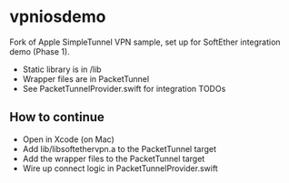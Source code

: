 # vpniosdemo

Fork of Apple SimpleTunnel VPN sample, set up for SoftEther integration demo (Phase 1).

- Static library is in /lib
- Wrapper files are in PacketTunnel
- See PacketTunnelProvider.swift for integration TODOs

## How to continue
- Open in Xcode (on Mac)
- Add lib/libsoftethervpn.a to the PacketTunnel target
- Add the wrapper files to the PacketTunnel target
- Wire up connect logic in PacketTunnelProvider.swift
